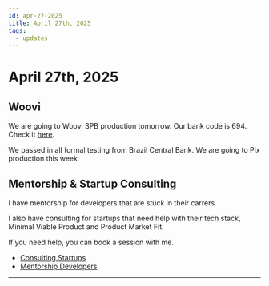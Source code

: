 ```yaml
---
id: apr-27-2025
title: April 27th, 2025
tags:
  - updates
---
```


# April 27th, 2025

## Woovi

We are going to Woovi SPB production tomorrow.
Our bank code is 694.
Check it [here](https://www.bcb.gov.br/content/estabilidadefinanceira/str1/ParticipantesSTR.pdf).

We passed in all formal testing from Brazil Central Bank.
We are going to Pix production this week

## Mentorship & Startup Consulting

I have mentorship for developers that are stuck in their carrers.

I also have consulting for startups that need help with their tech stack, Minimal Viable Product and Product Market Fit.

If you need help, you can book a session with me.

- [Consulting Startups](../../../paid-consulting-startups.mdx)
- [Mentorship Developers](../../../paid-mentorship-developers.mdx)

---
